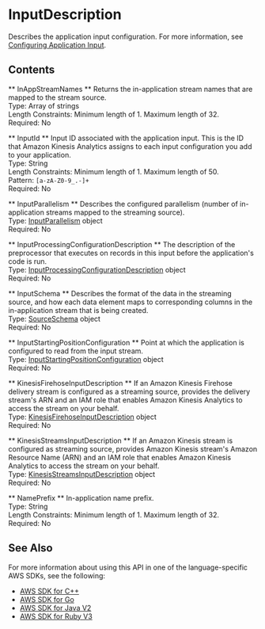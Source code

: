 # InputDescription<a name="API_InputDescription"></a>

Describes the application input configuration\. For more information, see [Configuring Application Input](https://docs.aws.amazon.com/kinesisanalytics/latest/dev/how-it-works-input.html)\. 

## Contents<a name="API_InputDescription_Contents"></a>

 ** InAppStreamNames **   <a name="analytics-Type-InputDescription-InAppStreamNames"></a>
Returns the in\-application stream names that are mapped to the stream source\.  
Type: Array of strings  
Length Constraints: Minimum length of 1\. Maximum length of 32\.  
Required: No

 ** InputId **   <a name="analytics-Type-InputDescription-InputId"></a>
Input ID associated with the application input\. This is the ID that Amazon Kinesis Analytics assigns to each input configuration you add to your application\.   
Type: String  
Length Constraints: Minimum length of 1\. Maximum length of 50\.  
Pattern: `[a-zA-Z0-9_.-]+`   
Required: No

 ** InputParallelism **   <a name="analytics-Type-InputDescription-InputParallelism"></a>
Describes the configured parallelism \(number of in\-application streams mapped to the streaming source\)\.  
Type: [InputParallelism](API_InputParallelism.md) object  
Required: No

 ** InputProcessingConfigurationDescription **   <a name="analytics-Type-InputDescription-InputProcessingConfigurationDescription"></a>
The description of the preprocessor that executes on records in this input before the application's code is run\.  
Type: [InputProcessingConfigurationDescription](API_InputProcessingConfigurationDescription.md) object  
Required: No

 ** InputSchema **   <a name="analytics-Type-InputDescription-InputSchema"></a>
Describes the format of the data in the streaming source, and how each data element maps to corresponding columns in the in\-application stream that is being created\.   
Type: [SourceSchema](API_SourceSchema.md) object  
Required: No

 ** InputStartingPositionConfiguration **   <a name="analytics-Type-InputDescription-InputStartingPositionConfiguration"></a>
Point at which the application is configured to read from the input stream\.  
Type: [InputStartingPositionConfiguration](API_InputStartingPositionConfiguration.md) object  
Required: No

 ** KinesisFirehoseInputDescription **   <a name="analytics-Type-InputDescription-KinesisFirehoseInputDescription"></a>
If an Amazon Kinesis Firehose delivery stream is configured as a streaming source, provides the delivery stream's ARN and an IAM role that enables Amazon Kinesis Analytics to access the stream on your behalf\.  
Type: [KinesisFirehoseInputDescription](API_KinesisFirehoseInputDescription.md) object  
Required: No

 ** KinesisStreamsInputDescription **   <a name="analytics-Type-InputDescription-KinesisStreamsInputDescription"></a>
If an Amazon Kinesis stream is configured as streaming source, provides Amazon Kinesis stream's Amazon Resource Name \(ARN\) and an IAM role that enables Amazon Kinesis Analytics to access the stream on your behalf\.  
Type: [KinesisStreamsInputDescription](API_KinesisStreamsInputDescription.md) object  
Required: No

 ** NamePrefix **   <a name="analytics-Type-InputDescription-NamePrefix"></a>
In\-application name prefix\.  
Type: String  
Length Constraints: Minimum length of 1\. Maximum length of 32\.  
Required: No

## See Also<a name="API_InputDescription_SeeAlso"></a>

For more information about using this API in one of the language\-specific AWS SDKs, see the following:
+  [AWS SDK for C\+\+](https://docs.aws.amazon.com/goto/SdkForCpp/kinesisanalytics-2015-08-14/InputDescription) 
+  [AWS SDK for Go](https://docs.aws.amazon.com/goto/SdkForGoV1/kinesisanalytics-2015-08-14/InputDescription) 
+  [AWS SDK for Java V2](https://docs.aws.amazon.com/goto/SdkForJavaV2/kinesisanalytics-2015-08-14/InputDescription) 
+  [AWS SDK for Ruby V3](https://docs.aws.amazon.com/goto/SdkForRubyV3/kinesisanalytics-2015-08-14/InputDescription) 